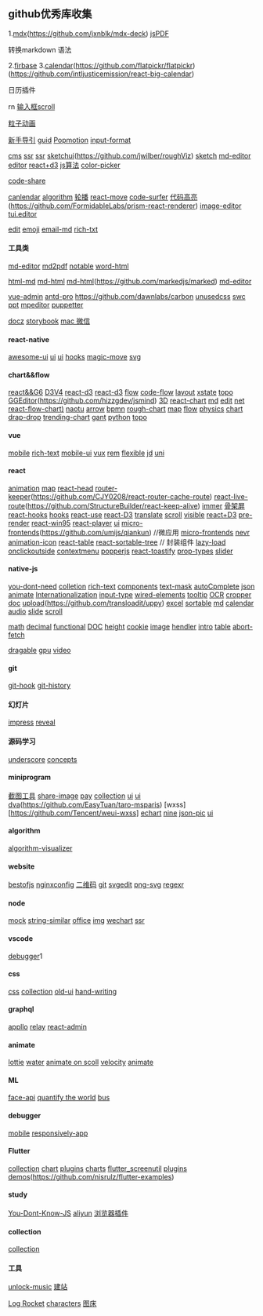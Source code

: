 ## github优秀库收集
1.[mdx](https://github.com/mdx-js/mdx)(https://github.com/jxnblk/mdx-deck)
[jsPDF](https://github.com/MrRio/jsPDF)
>
  转换markdown 语法
>
2.[firbase](https://github.com/invertase/react-native-firebase)
3.[calendar](https://github.com/nhnent/tui.calendar)(https://github.com/flatpickr/flatpickr)(https://github.com/intljusticemission/react-big-calendar)
>
  日历插件
>

rn [输入框scroll](https://github.com/APSL/react-native-keyboard-aware-scroll-view)

[粒子动画](https://github.com/VincentGarreau/particles.js)

[新手导引](https://github.com/kamranahmedse/driver.js)
[guid](https://github.com/shipshapecode/shepherd)
[Popmotion](https://github.com/Popmotion/popmotion)
[input-format](https://github.com/nosir/cleave.js)

[cms](https://github.com/Canner/canner)
[ssr](https://github.com/alidcastano/rogue)
[ssr](https://github.com/jaredpalmer/razzle)
[sketchui](https://github.com/pshihn/rough)(https://github.com/jwilber/roughViz)
[sketch](https://github.com/kenperlin/chalktalk)
[md-editor](https://github.com/jxnblk/ok-mdx)
[editor](https://github.com/codex-team/editor.js)
[react+d3](https://github.com/hshoff/vx)
[js算法](https://github.com/trekhleb/javascript-algorithms/blob/master/README.zh-CN.md)
[color-picker](https://github.com/casesandberg/react-color)

[code-share](https://github.com/dawnlabs/carbon)
[](https://github.com/glorious-codes/glorious-demo)

[canlendar](https://github.com/zhouatie/plugin)
[algorithm](https://github.com/JesseZhao1990/algorithm)
[轮播](https://segmentfault.com/a/1190000015976690)
[react-move](https://github.com/react-tools/react-move)
[code-surfer](https://github.com/pomber/code-surfer)
[代码高亮](https://github.com/highlightjs/highlight.js)(https://github.com/FormidableLabs/prism-react-renderer)
[image-editor](https://github.com/nhnent/tui.image-editor)
[tui.editor](https://github.com/nhn/tui.editor)


[edit](https://github.com/Canner/canner-slate-editor)
[emoji](https://github.com/zeeshanu/emoji-awesome)
[email-md](https://markdown-here.com/)
[rich-txt](https://github.com/ianstormtaylor/slate)

#### 工具类
[md-editor](https://github.com/marktext/marktext)
[md2pdf](https://github.com/realdennis/md2pdf)
[notable](https://github.com/fabiospampinato/notable)
[word-html](https://github.com/mwilliamson/mammoth.js)

[html-md](https://github.com/domchristie/turndown)
[md-html](https://github.com/showdownjs/showdown)
[md-html](https://github.com/oscarmorrison/md-page)(https://github.com/markedjs/marked)
[md-editor](https://github.com/BoostIO/Boostnote)

[vue-admin](https://github.com/PanJiaChen/vue-element-admin)
[antd-pro](https://github.com/ant-design/ant-design-pro)
https://github.com/dawnlabs/carbon
[unusedcss](https://github.com/leeoniya/dropcss)
[swc](https://github.com/swc-project/swc)
[ppt](https://github.com/ksky521/nodeppt)
[mpeditor](https://github.com/ksky521/mpeditor)
[puppetter](https://github.com/microsoft/playwright)
<!-- 文档 -->
[docz](https://github.com/doczjs/docz)
[storybook](https://github.com/storybookjs/storybook)
[mac 微信](https://github.com/MustangYM/WeChatExtension-ForMac)

#### react-native
[awesome-ui](https://github.com/madhavanmalolan/awesome-reactnative-ui)
[ui](https://github.com/callstack/react-native-paper)
[ui](https://github.com/akveo/react-native-ui-kitten/)
[hooks](https://github.com/react-native-community/react-native-hooks)
[magic-move](https://github.com/IjzerenHein/react-native-magic-move)
[svg](https://github.com/react-native-community/react-native-svg)
[](https://github.com/callstack/react-native-paper)
#### chart&&flow
[react&&G6](https://github.com/gaoli/gg-editor)
[D3V4](https://github.com/naver/billboard.js)
[react-d3](https://github.com/hshoff/vx)
[react-d3](https://github.com/plouc/nivo)
[flow](https://github.com/adrai/flowchart.js)
[code-flow](https://github.com/Bogdan-Lyashenko/js-code-to-svg-flowchart)
[layout](https://github.com/cytoscape/cytoscape.js)
[xstate](https://github.com/davidkpiano/xstate)
[topo](http://www.hightopo.com/demos/index.html)
[](https://github.com/jgraph/mxgraph)
[GGEditor](https://github.com/gaoli/GGEditor)(https://github.com/hizzgdev/jsmind)
[3D](https://github.com/metafizzy/zdog)
[react-chart](https://github.com/projectstorm/react-diagrams)
[md](https://github.com/knsv/mermaid)
[edit](https://github.com/givanz/VvvebJs)
[net](https://github.com/visjs/vis-network)
[react-flow-chart)](https://github.com/MrBlenny/react-flow-chart)
[naotu](https://github.com/NaoTu/DesktopNaotu)
[arrow](https://github.com/pierpo/react-archer)
[bpmn](https://github.com/bpmn-io/bpmn-js)
[rough-chart](https://github.com/timqian/chart.xkcd)
[map](https://github.com/huiyan-fe/mapv)
[flow](https://github.com/guozhaolong/wfd)
[physics](https://github.com/liabru/matter-js)
[chart](https://github.com/amcharts/amcharts4)
[drap-drop](https://github.com/taye/interact.js)
[trending-chart](https://www.tradingview.com/?utm_source=https://testnet.bybit.com&utm_medium=library&utm_campaign=library)
[gant](https://github.com/DHTMLX/gantt)
[python](https://github.com/mingrammer/diagrams)
[topo](https://github.com/le5le-com/topology)

#### vue
[mobile](https://github.com/ElemeFE/mint-ui)
[rich-text](https://github.com/heyscrumpy/tiptap)
[mobile-ui](https://github.com/youzan/vant)
[vux](https://github.com/airyland/vux)
[rem](https://github.com/songsiqi/px2rem-postcss)
[flexible](https://github.com/amfe/lib-flexible)
[jd](https://github.com/jdf2e/nutui/)
[uni](https://github.com/YanxinNet/uView)

#### react
[animation](https://github.com/drcmda/react-spring)
[map](https://github.com/mariusandra/pigeon-maps)
[react-head](https://github.com/nfl/react-helmet)
[router-keeper](https://github.com/vifird/react-keeper)(https://github.com/CJY0208/react-router-cache-route)
[react-live-route](https://github.com/fi3ework/react-live-route)(https://github.com/StructureBuilder/react-keep-alive)
[immer](https://github.com/mweststrate/immer)
[骨架屏](https://github.com/danilowoz/react-content-loader)
[react-hooks](https://github.com/kitze/react-hanger)
[hooks](https://github.com/matthewp/haunted)
[react-use](https://github.com/streamich/react-use)
[react-D3](https://github.com/nelsonkuang/ant-admin)
[translate](https://github.com/i18next/react-i18next)
[scroll](https://github.com/diogomoretti/react-snakke)
[visible](https://github.com/brigade/react-waypoint)
[react+D3](https://github.com/jask-oss/reaviz)
[pre-render](https://github.com/chrisvfritz/prerender-spa-plugin)
[react-win95](https://github.com/React95/React95)
[react-player](https://github.com/CookPete/react-player)
[ui](https://github.com/palantir/blueprint)
[micro-frontends](https://github.com/CanopyTax/single-spa)(https://github.com/umijs/qiankun) //微应用
[micro-frontends](https://github.com/ice-lab/icestark)
[nevr](https://github.com/NervJS/nerv)
[animation-icon](https://github.com/useAnimations/react-useanimations)
[react-table](https://github.com/tannerlinsley/react-table)
[react-sortable-tree](https://github.com/frontend-collective/react-sortable-tree)
// 封装组件
[lazy-load](https://github.com/Aljullu/react-lazy-load-image-component)
[onclickoutside](https://github.com/Pomax/react-onclickoutside)
[contextmenu](https://github.com/vkbansal/react-contextmenu)
[popperjs](https://github.com/popperjs/popper-core)
[react-toastify](https://github.com/fkhadra/react-toastify)
[prop-types](https://github.com/facebook/prop-types)
[slider](https://github.com/react-component/slider/)

#### native-js
[you-dont-need](https://github.com/you-dont-need)
[colletion](https://github.com/30-seconds/30-seconds-of-code)
[rich-text](https://github.com/basecamp/trix)
[components](https://github.com/palmerhq/the-platform)
[text-mask](https://github.com/text-mask/text-mask)
[autoCpmplete](https://github.com/TarekRaafat/autoComplete.js)
[json](https://github.com/antonmedv/fx)
[animate](https://github.com/juliangarnier/anime)
[Internationalization](https://github.com/facebookincubator/fbt)
[input-type](https://github.com/nosir/cleave.js)
[wired-elements](https://github.com/wiredjs/wired-elements)
[tooltip](https://github.com/atomiks/tippyjs)
[OCR](https://github.com/naptha/tesseract.js)
[cropper](https://github.com/fengyuanchen/cropperjs)
[doc](https://github.com/pedronauck/docz)
[upload](https://github.com/pqina/filepond)(https://github.com/transloadit/uppy)
[excel](https://github.com/paulhodel/jexcel)
[sortable](https://github.com/SortableJS/Sortable)
[md](https://github.com/nhn/tui.editor)
[calendar](https://github.com/nhn/tui.calendar)
[audio](https://github.com/Tonejs/Tone.js)
[slide](https://github.com/kenwheeler/slick)
[scroll](https://github.com/michalsnik/aos)
<!-- 处理精度 -->
[math](https://github.com/josdejong/mathjs)
[decimal](http://mikemcl.github.io/decimal.js)
[functional](https://github.com/ramda/ramda)
[DOC](https://github.com/slatedocs/slate)
[height](https://github.com/PrismJS/prism)
[cookie](https://github.com/js-cookie/js-cookie)
[image](https://github.com/exif-js/exif-js)
[hendler](https://github.com/hammerjs/hammer.js/)
[intro](https://github.com/usablica/intro.js/)
[table](https://github.com/handsontable/handsontable)
[abort-fetch](https://github.com/mo/abortcontroller-polyfill)

[dragable](https://github.com/daybrush/moveable)
[gpu](https://github.com/gpujs/gpu.js)
[video](https://github.com/goldfire/howler.js)



#### git
[git-hook](https://github.com/typicode/husky)
[git-history](https://github.githistory.xyz)

#### 幻灯片
[impress](https://github.com/impress/impress.js)
[reveal](https://github.com/hakimel/reveal.js)

#### 源码学习
[underscore](https://github.com/mqyqingfeng/Blog)
[concepts](https://github.com/stephentian/33-js-concepts)

#### miniprogram
[截图工具](https://github.com/tomfriwel/welCropper)
[share-image](https://github.com/jasondu/wxa-plugin-canvas)
[pay](https://payjs.cn/)
[collection](https://github.com/justjavac/awesome-wechat-weapp)
[ui](https://github.com/fuxingkai/frankui-weapp)
[ui](https://github.com/youzan/vant-weapp)
[dva](https://github.com/Tuisku-L/TaroDva.Demo)(https://github.com/EasyTuan/taro-msparis)
[wxss][https://github.com/Tencent/weui-wxss]
[echart](https://github.com/ecomfe/echarts-for-weixin)
[nine](https://github.com/sunnie1992/sol-weapp)
[json-pic](https://github.com/Kujiale-Mobile/Painter)
[ui](http://doc.mini.7yue.pro/)

#### algorithm
[algorithm-visualizer](https://github.com/algorithm-visualizer/algorithm-visualizer)

#### website
[bestofjs](https://bestofjs.org/)
[nginxconfig](https://github.com/valentinxxx/nginxconfig.io)
[二维码](https://github.com/davidshimjs/qrcodejs)
[git](https://github.com/pcottle/learnGitBranching)
[svgedit](https://github.com/SVG-Edit/svgedit)
[png-svg](https://svgco.de/)
[regexr](https://regexr.com/)

#### node 
[mock](https://github.com/typicode/json-server)
[string-similar](https://github.com/aceakash/string-similarity)
[office](https://github.com/Ziv-Barber/officegen)
[img](https://github.com/oliver-moran/jimp)
[wechart](https://github.com/wechaty/wechaty)
[ssr](https://github.com/remix-run/remix)

#### vscode
[debugger](https://github.com/auchenberg/vscode-browser-preview)1

#### css
[css](https://github.com/QiShaoXuan/css_tricks)
[collection](https://github.com/jolaleye/cssfx)
[old-ui](https://github.com/jdan/98.css)
[hand-writing](github.com/chr15m/DoodleCSS)
#### graphql
[appllo](https://github.com/apollographql/react-apollo)
[relay](https://github.com/facebook/relay)
[react-admin](https://github.com/marmelab/react-admin)
#### animate
[lottie](https://github.com/airbnb/lottie-web)
[water](https://github.com/PavelDoGreat/WebGL-Fluid-Simulation)
[animate on scoll](https://github.com/michalsnik/aos)
[velocity](https://github.com/julianshapiro/velocity)
[animate](https://github.com/juliangarnier/anime)
#### ML 
[face-api](https://github.com/justadudewhohacks/face-api.js)
[quantify the world](https://github.com/opendatacam/opendatacam)
[bus](https://github.com/gxtrobot/bustag)

#### debugger
[mobile](https://github.com/facebook/flipper)
[responsively-app](https://github.com/manojVivek/responsively-app)

#### Flutter
[collection](https://github.com/iampawan/FlutterExampleApps)
[chart](https://github.com/imaNNeoFighT/fl_chart)
[plugins](https://github.com/flutter/plugins)
[charts](https://github.com/google/charts)
[flutter_screenutil](https://github.com/OpenFlutter/flutter_screenutil)
[plugins](https://github.com/826327700/flutter_plugins_demo)
[demos](https://github.com/brianegan/flutter_architecture_samples)(https://github.com/nisrulz/flutter-examples)

#### study
[You-Dont-Know-JS](https://github.com/getify/You-Dont-Know-JS/tree/1ed-zh-CN)
[aliyun](https://developer.aliyun.com/learning?utm_content=g_1000089754)
[浏览器插件](https://github.com/Selection-Translator/crx-selection-translate)

#### collection
[collection](https://juejin.im/post/5ba7d5dd5188255c6140cc9d#heading-35)


#### 工具
[unlock-music](https://github.com/ix64/unlock-music)
[建站](https://github.com/facebook/docusaurus)
<!-- 播用户在你站点上所做的操作 -->
[Log Rocket](https://logrocket.com/)
[characters](https://aymkdn.github.io/characters/)
[图床](https://liubin53.imgur.com/all)

